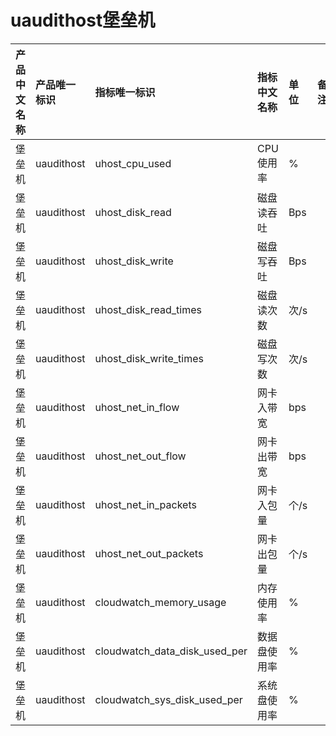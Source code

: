 # uaudithost堡垒机

|产品中文名称|产品唯一标识|指标唯一标识|指标中文名称|单位|备注|
|:----|:----|:----|:----|:----|:----|
|堡垒机|uaudithost|uhost_cpu_used|CPU使用率|%| |
|堡垒机|uaudithost|uhost_disk_read|磁盘读吞吐|Bps| |
|堡垒机|uaudithost|uhost_disk_write|磁盘写吞吐|Bps| |
|堡垒机|uaudithost|uhost_disk_read_times|磁盘读次数|次/s| |
|堡垒机|uaudithost|uhost_disk_write_times|磁盘写次数|次/s| |
|堡垒机|uaudithost|uhost_net_in_flow|网卡入带宽|bps| |
|堡垒机|uaudithost|uhost_net_out_flow|网卡出带宽|bps| |
|堡垒机|uaudithost|uhost_net_in_packets|网卡入包量|个/s| |
|堡垒机|uaudithost|uhost_net_out_packets|网卡出包量|个/s| |
|堡垒机|uaudithost|cloudwatch_memory_usage|内存使用率|%| |
|堡垒机|uaudithost|cloudwatch_data_disk_used_per|数据盘使用率|%| |
|堡垒机|uaudithost|cloudwatch_sys_disk_used_per|系统盘使用率|%| |
